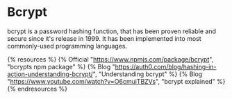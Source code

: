 # Bcrypt

bcrypt is a password hashing function, that has been proven reliable and secure since it's release in 1999. It has been implemented into most commonly-used programming languages.

{% resources %}
  {% Official "https://www.npmjs.com/package/bcrypt", "bcrypts npm package" %}
  {% Blog "https://auth0.com/blog/hashing-in-action-understanding-bcrypt/", "Understanding bcrypt" %}
  {% Blog "https://www.youtube.com/watch?v=O6cmuiTBZVs", "bcrypt explained" %}
{% endresources %}
